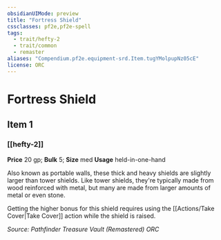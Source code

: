 ```yaml
---
obsidianUIMode: preview
title: "Fortress Shield"
cssclasses: pf2e,pf2e-spell
tags:
  - trait/hefty-2
  - trait/common
  - remaster
aliases: "Compendium.pf2e.equipment-srd.Item.tugYMolpupNz05cE"
license: ORC
---
```

# Fortress Shield
## Item 1
### [[hefty-2]]


**Price** 20 gp; 
**Bulk** 5; **Size** med
**Usage** held-in-one-hand

Also known as portable walls, these thick and heavy shields are slightly larger than tower shields. Like tower shields, they're typically made from wood reinforced with metal, but many are made from larger amounts of metal or even stone.

Getting the higher bonus for this shield requires using the [[Actions/Take Cover|Take Cover]] action while the shield is raised.

*Source: Pathfinder Treasure Vault (Remastered)*
*ORC*